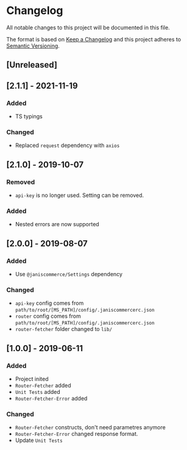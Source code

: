 # Changelog
All notable changes to this project will be documented in this file.

The format is based on [Keep a Changelog](http://keepachangelog.com/en/1.0.0/)
and this project adheres to [Semantic Versioning](http://semver.org/spec/v2.0.0.html).

## [Unreleased]

## [2.1.1] - 2021-11-19
### Added
- TS typings

### Changed
- Replaced `request` dependency with `axios`

## [2.1.0] - 2019-10-07
### Removed
- `api-key` is no longer used. Setting can be removed.

### Added
- Nested errors are now supported

## [2.0.0] - 2019-08-07
### Added
- Use `@janiscommerce/Settings` dependency

### Changed
- `api-key` config comes from `path/to/root/[MS_PATH]/config/.janiscommercerc.json`
- `router` config comes from `path/to/root/[MS_PATH]/config/.janiscommercerc.json`
- `router-fetcher` folder changed to `lib/`

## [1.0.0] - 2019-06-11
### Added
- Project inited
- `Router-Fetcher` added
- `Unit Tests` added
- `Router-Fetcher-Error` added

### Changed
- `Router-Fetcher` constructs, don't need parametres anymore
- `Router-Fetcher-Error` changed response format.
- Update `Unit Tests`